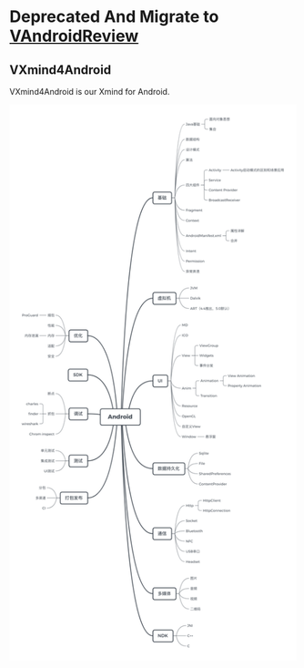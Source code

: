 # Deprecated And Migrate to [VAndroidReview](VAndroidReview)

## VXmind4Android

VXmind4Android is our Xmind for Android.

![思维导图](Android.png)
